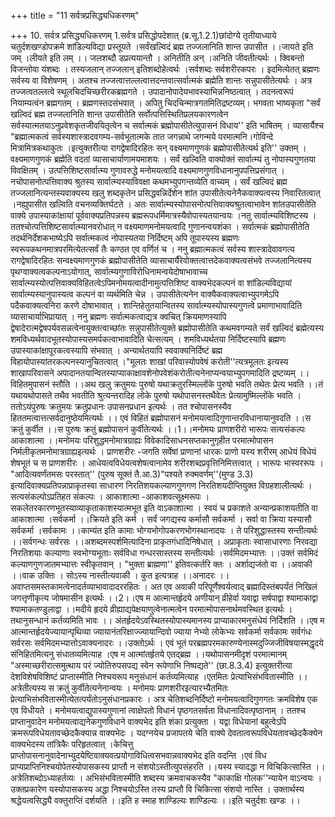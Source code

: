 +++
title = "11 सर्वत्रप्रसिद्ध्यधिकरणम्"

+++
10. सर्वत्र प्रसिद्ध्यधिकरणम् 1.सर्वत्र प्रसिद्धोपदेशात् (ब्र.सू.1.2.1)छांदोग्ये तृतीयाध्याये चतुर्दशखण्डोपक्रमे शांडिल्यविद्या प्रस्तूयते ।सर्वंखल्विदं ब्रह्म तज्जलानिति शान्त उपासीत ।।जायते इति जम् ।लीयते इति लम् ।। जलशब्दौ डप्रत्ययान्तौ । अनितीति अन् ।अनिति जीवतीत्यर्थः । क्विबन्तो विजन्तोवा यंशब्दः । तस्यजलान् तज्जलान् इतिशब्दोहेत्वर्थः ।सर्वशब्दः सर्वशरीरकपरः । इदमित्येतत् ब्रह्मणः सर्वस्य वा विशेषणम् । अतश्च तज्जत्वात्तल्लत्वात्तदन्तवात्सर्वात्मकं ब्रह्मेति शान्तः सन्नुपासीतेत्यर्थः । अत्र तज्जत्वतल्लत्वे स्थूलचिदचिच्छरीरकब्रह्मगते । उपादानोपादेयभावस्याभिन्ननिष्ठत्वात् । तदनत्वरूपं नियाम्यत्वंन ब्रह्मगतम् । ब्रह्मणस्तदसंभवात् । अपितु चिदचिन्मात्रगतमितिद्रष्टव्यम्। भगवता भाष्यकृता "सर्वं खल्विदं ब्रह्म तज्जलानिति शान्त उपासीतेति सर्वोत्पत्तिस्थितिप्रलयकारणत्वेन सर्वस्यात्मतयाऽनुप्रवेशकृतजीवयितृत्वेन च सर्वात्मकं ब्रह्मोपासीतेत्युपासनं विधाय'' इति भाषितम् । व्यासार्यैश्च "ब्रह्मात्मकत्वं सर्वस्यशास्त्रादवगम्य-सर्वभूतात्मके तात जगन्नाथे जगन्मये परमात्मनि।गोविन्दे मित्रामित्रकथाकुतः ।इत्युक्तरीत्या रागद्वेषादिरहितः सन् वक्ष्यमाणगुणकं ब्रह्मोपासीतेत्यर्थ इति'' उक्तम् । वक्ष्यमाणगुणकं ब्रह्मेति वदतां व्यासाचार्याणामयमाशयः । सर्वं खल्विति वाक्योक्तं सार्वात्म्यं तु नोपास्यगुणतया विवक्षितम् । उत्पत्तिशिष्टसार्वात्म्य गुणावरुद्धे मनोमयत्वादि वक्ष्यमाणगुणविधानानुपपत्तिप्रसंगात् । नचोपासनोत्पत्तिवाक्य श्रुतस्य सार्वात्म्यस्याविवक्षा कथमभ्युपगन्तव्येति वाच्यम् । सर्वं खल्विदं ब्रह्म तज्जलानित्यन्तस्यवाक्यस्य खलु शब्दकृतेन प्रसिद्धवन्निर्देशेन शांत उपासीतेत्यनेनैकवाक्यत्वस्य निवारितत्वात् ।नह्युपासीत खल्विति वचनव्यक्तिर्घटते । अतः सार्वात्म्यस्योपासनोत्पत्तिवाक्यश्रुतत्वाभावेन शांतउपासीतेति वाक्ये उपास्याकांक्षायां पूर्ववाक्यप्रतिपन्नस्य ब्रह्मरूपधर्मिमात्रस्यैवोपास्यतयान्वयः ।नतु सार्वात्म्यविशिष्टस्य । ततश्चोत्पत्तिशिष्टसार्वात्म्यानवरोधात् न वक्ष्यमाणमनोमयत्वादि गुणानन्वयशंका । सर्वात्मकं ब्रह्मोपासीतेति तदर्थनिर्देशकभाष्येऽपि सर्वात्मकत्वं नोपास्यतया निर्दिष्टम् अपि तूपास्यस्य ब्रह्मणः स्वरूपकथनमात्रपरमित्येतत्सर्वं तैः कण्ठत एव वर्णितं च । ननु ब्रह्मात्मकत्वं सर्वस्य शास्त्रादेवावगत्य रागद्वेषादिरहितः सन्वक्ष्यमाणगुणकं ब्रह्मोपासीतेति व्यासाचार्यैरेवोक्तत्वात्तदेकवाक्यत्वसंभवे तज्जलानित्यस्य पृथग्वाक्यत्वकल्पनाऽयोगात्, सार्वात्म्यगुणाविरोधिनामन्वयेदोषाभावाच्च सार्वात्म्यस्योत्पत्तिवाक्यविहितत्वेऽपिमनोमयत्वादीनामुत्पत्तिशिष्ट वाक्यभेदकल्पनं वा शांडिल्यविद्यायां सार्वात्म्यस्यानुपास्यत्व कल्पनं वा व्यर्थमिति चेन्न । उपासीतेत्यनेन वाक्यैकवाक्यत्वाभ्युपगमेऽपि पदैकवाक्यत्वनिरा करणे दोषाभावात् । शान्तिहेतुतयान्वितस्य सार्वात्म्यस्योपास्यगुणत्वे प्रमाणाभावादिति व्यासाचार्याभिप्रायात् । ननु ब्रह्मणः सर्वात्मकत्वाद्यत्र क्वचित् क्रियमाणस्यापि द्वेषादेरात्मद्वेषपर्यवसन्नत्वेनायुक्तत्वाच्छांतः सन्नुपासीतेत्युक्ते ब्रह्मोपासीतेति कथमवगम्यते सर्वं खल्विदं ब्रह्मेत्यस्य शमविध्यर्थवादभूतस्योपास्यसमर्पकत्वाभावादिति चेत्सत्यम् । शमविध्यर्थतया निर्दिष्टस्यापि ब्रह्मणः उपास्याकांक्षापूरकत्वस्यापि संभवात् । अन्यार्थतयापि स्ववाक्यनिर्दिष्टं ब्रह्म विहायोपास्यांतरकल्पनस्यानुचितत्वात् ।"मूलतः शाखां परिवास्योपवेषं करोती''त्यत्रमूलतः इत्यस्य शाखापरिवासने अपादानतयान्वितस्याप्याकाक्षावशेनोपवेशंकरोतीत्यनेनाप्यन्वयाभ्युपगमादिति द्रष्टव्यम् ।। विहितमुपासनं स्तौति ।।अथ खलु क्रतुमयः पुरुषो यथाक्रतुरस्मिल्लोंके पुरुषो भवति तथेतः प्रेत्य भवति ।।तं यथायथोपासते तथैव भवतीति श्रुत्यन्तरादिह लोके पुरुषो यथोपासनस्तथैवेतः प्रेत्यामुष्मिल्लोंके भवति । ततोऽयंपुरुषः क्रतुमयः क्रतुप्रधानः उपासनप्रधान इत्यर्थः । तत श्चोपासनस्यैव हिततमत्वात्तत्सर्वदानुष्ठेयमित्यर्थः ।। एवं विहितं ब्रह्मोपासनं मनोमयत्वादिगुणान्तरविधानायानुवदति ।।स क्रतुं कुर्वीत ।।स पुरुषः क्रतुं ब्रह्मोपासनं कुर्वीतेत्यर्थः ।।1।।मनोमयः प्राणशरीरो भारूपः सत्यसंकल्पः आकाशात्मा ।।मनोमयः परिशुद्धमनोमात्रग्राह्यः विवेकादिसाधनसप्तकानुगृहीत परमात्मोपासन निर्मलीकृतमनोमात्रग्राह्यइत्यर्थः । प्राणशरीरः -जगति सर्वेषां प्राणानां धारकः प्राणो यस्य शरीरम् आधेयं विधेयं शेषभूतं च स प्राणशरीरः । आधेयत्वविधेयत्वशेषत्वानामेव शरीरशब्दप्रवृत्तिनिमित्तत्वात् । भारूपः भास्वररूपः । "आदित्यवर्णंतमसः परस्तात्'' (पुरुष सूक्तं तै.आ.3)"पश्यते रुक्मवर्णम्''(मुण्ड 3.3) इत्यादिवाक्यप्रतिपन्नाप्राकृतस्वा साधारण निरतिशयकल्याणगुणगण निरतिशयदीप्तियुक्त विग्रहशालीत्यर्थः । सत्यसंकल्पोऽप्रतिहत संकल्पः । आकाशात्मा -आकाशवत्सूक्ष्मरूपः । सकलेतरकारणभूतस्याव्याकृताकाशस्यात्मभूत इति वाऽकाशात्मा । स्वयं च प्रकाशते अन्यान्प्रकाशयतीति वा आकाशात्मा ।सर्वकर्मा ।।क्रियते इति कर्म । सर्वं जगद्यस्य कर्मासौ सर्वकर्मा । सर्वा वा क्रिया यस्यासौ सर्वकर्मा ।सर्वकामः ।।काम्यंत इति कामाः भोग्यभोगोपकरणभोगस्थानादयः । ते परिशुद्धास्तस्य सन्तीत्यर्थः ।।सर्वगन्धः सर्वरसः ।।अशब्दमस्पर्शमित्यादिना प्राकृतगंधादिनिषेधात् । अप्राकृताः स्वासाधारणाः निरवद्या निरतिशयाः कल्याणाः स्वभोग्यभूताःः सर्वविधा गन्धरसास्तस्य सन्तीत्यर्थः ।सर्वमिदमभ्यात्तः ।।उक्तं सर्वमिदं कल्याणगुणजातमभ्यात्तः स्वीकृतवान् । "भुक्ता ब्राह्मणा'' इतिवत्कर्तरि क्तः । अर्शाद्यजंतो वा ।।अवाकी ।।वाक उक्तिः । सोऽस्य नास्तीत्यवाकी । कुत इत्यत्राह ।।अनादरः ।।अवाप्तसमस्तकामत्वेनादर्तव्याभावादादररहितः । अत एव अवाकी परिपूर्णैश्वर्यत्वाद् ब्रह्मादिस्तंबपर्यंतं निखिलं जगत्तृणीकृत्य जोषमासीन इत्यर्थः ।।2।।एष म आत्मान्तर्हृदये अणीयान् व्रीहेर्वा यवाद्वा सर्षपाद्वा श्यामाकाद्वा श्यामाकतण्डुलाद्वा ।।मदीये हृदये व्रीह्याद्यपेक्षयाणुत्वेनात्मत्वेन परमात्मोपासनार्थमवस्थित इत्यर्थः । तथानुसन्धानं कर्तव्यमिति भावः ।। अंतर्हृदयेऽवस्थितस्योपास्यमानस्य प्राप्याकारमनुसंधेयं निर्दिशति ।।एष म आत्मान्तर्हृदयेज्यायान्पृथिव्या ज्यायानंतरिक्षाज्ज्यायान्दिवो ज्याया नेभ्यो लोकेभ्यः सर्वकर्मा सर्वकामः सर्वगंधः सर्वरसः सर्वमिदमभ्यात्तोऽवाक्यनादरः ।।उक्तोऽर्थः । एवं भूतं परब्रह्मपरमकारुण्येनास्मदुज्जिजीविषयास्मद्धृदये संनिहितमित्यनु संधातव्यमित्याह ।एष म आत्मांतर्हृतये एतद्ब्रह्म ।।यथोपासनमीदृशं परमात्मानम् "अस्माच्छरीरात्समुत्थाय परं ज्योतिरुपसपद्य स्वेन रूपेणाभि निष्पद्यते'' (छा.8.3.4) इत्युक्तरीत्या देशविशेषविशिष्टं प्राप्तास्मीति निश्चयरूप मनुसंधानं कर्तव्यमित्याह ।एतमितः प्रेत्याभिसंभवितास्मीति ।।अत्रेतीत्यस्य स क्रतुं कुर्वीतेत्यनेनान्वयः । मनोमयः प्राणशरीरइत्यारभ्यैतमितः प्रेत्याभिसंभवितास्मीत्येतत्पर्यंतोऽनुसंधानप्रकारः । अत्र चेतिशब्दनिर्दिष्टो मनोमयत्वादिगुणगतः क्रमविशेष एक एव विधीयते । मनोमयत्वाद्युपास्यगुणानां त्वाक्षेपतो विधानं पृष्ठगतसर्वता विधानादिवत्पृष्ठानाम् । ततश्च प्राप्तानुवादेन मनोमयत्वाद्यनेकगुणविधाने वाक्यभेद इति शंका प्रत्युक्ता । यद्वा विधेयानां बहुत्वेऽपि क्रमरूपविधेयतावच्छेदकैक्यान्न वाक्यभेदः । यदग्नयेच प्रजापतये चेति वाक्ये देवतात्वरूपविधेयतावच्छेदकैक्येन वाक्यभेदस्य तांत्रिकैः परिहृतत्वात् ।केचित्तु प्राप्तोपासनानुवादेनाभ्युदयेष्टिवाक्यवत्प्रयोगाविधित्वसभवान्नवाक्यभेद इति वदन्ति ।एवं विध प्राप्यप्राप्तिनिश्चयोपेतस्योपासकस्य प्राप्तौ न संशयोऽस्तीत्युपसंहरति ।।यस्य स्यादद्धा न विचिकित्सास्ति ।।अत्रेतिशब्दोऽध्याहर्तव्यः । अभिसंभवितास्मीति शब्दस्य क्रमवाचकस्यैव "काकाक्षि गोलक''न्यायेन वाऽन्वयः । उक्तप्रकारेण यस्योपासकस्य अद्धा निश्चयोऽस्ति तस्य प्राप्तौ वि चिकित्सा संशयो नास्ति । उक्तार्थस्य श्रद्धेयत्वसिद्ध्यै वक्तुराप्तिं दर्शयति ।।इति ह स्माह शाण्डिल्यः शाण्डिल्यः ।।इति चतुर्दशः खण्डः ।।